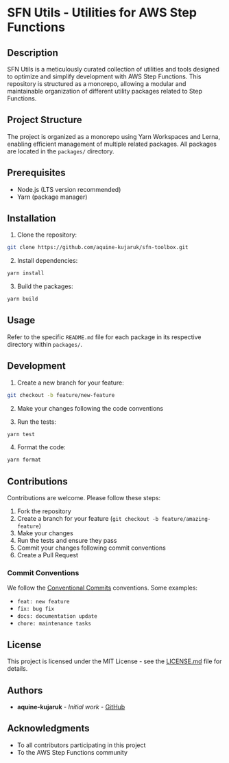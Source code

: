 # SFN Utils - Utilities for AWS Step Functions

## Description

SFN Utils is a meticulously curated collection of utilities and tools designed to optimize and simplify development with AWS Step Functions. This repository is structured as a monorepo, allowing a modular and maintainable organization of different utility packages related to Step Functions.

## Project Structure

The project is organized as a monorepo using Yarn Workspaces and Lerna, enabling efficient management of multiple related packages. All packages are located in the `packages/` directory.

## Prerequisites

- Node.js (LTS version recommended)
- Yarn (package manager)

## Installation

1. Clone the repository:

```bash
git clone https://github.com/aquine-kujaruk/sfn-toolbox.git
```

2. Install dependencies:

```bash
yarn install
```

3. Build the packages:

```bash
yarn build
```

## Usage

Refer to the specific `README.md` file for each package in its respective directory within `packages/`.

## Development

1. Create a new branch for your feature:

```bash
git checkout -b feature/new-feature
```

2. Make your changes following the code conventions

3. Run the tests:

```bash
yarn test
```

4. Format the code:

```bash
yarn format
```

## Contributions

Contributions are welcome. Please follow these steps:

1. Fork the repository
2. Create a branch for your feature (`git checkout -b feature/amazing-feature`)
3. Make your changes
4. Run the tests and ensure they pass
5. Commit your changes following commit conventions
6. Create a Pull Request

### Commit Conventions

We follow the [Conventional Commits](https://www.conventionalcommits.org/) conventions. Some examples:

- `feat: new feature`
- `fix: bug fix`
- `docs: documentation update`
- `chore: maintenance tasks`

## License

This project is licensed under the MIT License - see the [LICENSE.md](LICENSE.md) file for details.

## Authors

- **aquine-kujaruk** - _Initial work_ - [GitHub](https://github.com/aquine-kujaruk)

## Acknowledgments

- To all contributors participating in this project
- To the AWS Step Functions community
